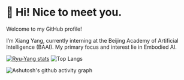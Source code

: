 # 👋 Hi! Nice to meet you.

Welcome to my GitHub profile!

I’m Xiang Yang, currently interning at the Beijing Academy of Artificial Intelligence (BAAI). My primary focus and interest lie in Embodied AI.

[![Ryu-Yang stats](https://github-readme-stats.vercel.app/api?username=Ryu-Yang&theme=radical&show_icons=true)](https://github.com/Ryu-Yang)
![Top Langs](https://github-readme-stats.vercel.app/api/top-langs/?username=Ryu-Yang&theme=radical&layout=compact)

![Ashutosh's github activity graph](https://github-readme-activity-graph.vercel.app/graph?username=Ryu-Yang)

